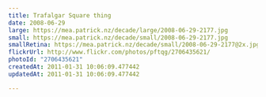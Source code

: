 ```yaml
---
title: Trafalgar Square thing
date: 2008-06-29
large: https://mea.patrick.nz/decade/large/2008-06-29-2177.jpg
small: https://mea.patrick.nz/decade/small/2008-06-29-2177.jpg
smallRetina: https://mea.patrick.nz/decade/small/2008-06-29-2177@2x.jpg
flickrUrl: http://www.flickr.com/photos/pftqg/2706435621/
photoId: "2706435621"
createdAt: 2011-01-31 10:06:09.477442
updatedAt: 2011-01-31 10:06:09.477442

---
```


